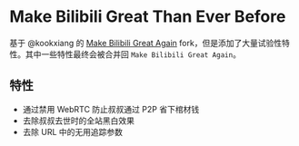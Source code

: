 # Make Bilibili Great Than Ever Before

基于 @kookxiang 的 [Make Bilibili Great Again](https://greasyfork.org/en/scripts/415714-make-bilibili-great-again) fork，但是添加了大量试验性特性。其中一些特性最终会被合并回 `Make Bilibili Great Again`。

## 特性

- 通过禁用 WebRTC 防止叔叔通过 P2P 省下棺材钱
- 去除叔叔去世时的全站黑白效果
- 去除 URL 中的无用追踪参数
